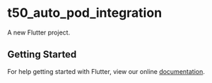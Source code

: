 # t50_auto_pod_integration

A new Flutter project.

## Getting Started

For help getting started with Flutter, view our online
[documentation](http://flutter.io/).
